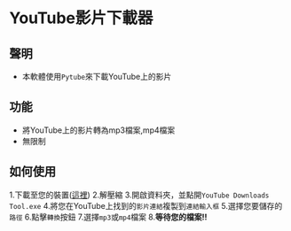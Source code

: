 # YouTube影片下載器
## 聲明
- 本軟體使用`Pytube`來下載YouTube上的影片
## 功能
- 將YouTube上的影片轉為mp3檔案,mp4檔案
- 無限制
## 如何使用
1.下載至您的裝置([這裡](https://github.com/skywars-noob/Youtube-download-tool/raw/main/YT%20Downloads%20Tools.zip))
2.解壓縮
3.開啟資料夾，並點開`YouTube Downloads Tool.exe`
4.將您在YouTube上找到的`影片連結`複製到`連結輸入框`
5.選擇您要儲存的`路徑`
6.點擊`轉換`按鈕
7.選擇`mp3`或`mp4`檔案
8.**等待您的檔案!!**
